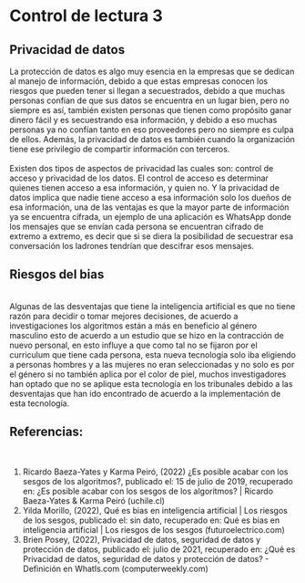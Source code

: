 # Control de lectura 3
<h2> Privacidad de datos </h2>

La protección de datos es algo muy esencia en la empresas que se dedican al manejo de información, debido a que estas empresas conocen los riesgos que pueden tener si llegan a secuestrados, debido a que muchas personas confían de que sus datos se encuentra en un lugar bien, pero no siempre es así, también existen personas que tienen como propósito ganar dinero fácil y es secuestrando esa información, y debido a eso muchas personas ya no confían tanto en eso proveedores pero no siempre es culpa de ellos. Además, la privacidad de datos es también cuando la organización tiene ese privilegio de compartir información con terceros.
<br>
<br>
Existen dos tipos de aspectos de privacidad las cuales son: control de acceso y privacidad de los datos. El control de acceso es determinar quienes tienen acceso a esa información, y quien no. Y la privacidad de datos implica que nadie tiene acceso a esa información solo los dueños de esa información, una de las ventajas es que la mayor parte de información ya se encuentra cifrada, un ejemplo de una aplicación es WhatsApp donde los mensajes que se envían cada persona se encuentran cifrado de extremo a extremo, es decir que si se diera la posibilidad de secuestrar esa conversación los ladrones tendrían que descifrar esos mensajes. 
<br>

<h2> Riesgos del bias</h2>

<br>
Algunas de las desventajas que tiene la inteligencia artificial es que no tiene razón para decidir o tomar mejores decisiones, de acuerdo a investigaciones los algoritmos están a más en beneficio al género masculino esto de acuerdo a un estudio que se hizo en la contracción de nuevo personal, en esto influye a que como tal no se fijaron por el curriculum que tiene cada persona, esta nueva tecnología solo iba eligiendo a personas hombres y a las mujeres no eran seleccionadas y no solo es por el género si no también aplica por el color de piel, muchos investigadores han optado que no se aplique esta tecnología en los tribunales debido a las desventajas que han ido encontrado de acuerdo a la implementación de esta tecnología. 

<br>
<h2>Referencias:</h2>
<br>
<ol>
  <li>Ricardo Baeza-Yates y Karma Peiró, (2022) ¿Es posible acabar con los sesgos de los algoritmos?, publicado el: 15 de julio de 2019, recuperado en: ¿Es posible acabar con los sesgos de los algoritmos? | Ricardo Baeza-Yates & Karma Peiró (uchile.cl)</li>
  <li>Yilda Morillo, (2022), Qué es bias en inteligencia artificial | Los riesgos de los sesgos, publicado el: sin dato, recuperado en: Qué es bias en inteligencia artificial | Los riesgos de los sesgos (futuroelectrico.com)</li>  
  <li>Brien Posey, (2022), Privacidad de datos, seguridad de datos y protección de datos, publicado el: julio de 2021, recuperado en: ¿Qué es Privacidad de datos, seguridad de datos y protección de datos? - Definición en WhatIs.com (computerweekly.com)</li>
</ol>

